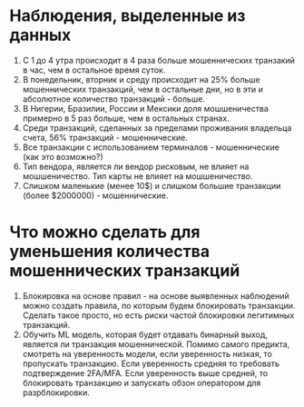 # Наблюдения, выделенные из данных

1. С 1 до 4 утра происходит в 4 раза больше мошеннических транзакий в час, чем в остальное время суток.
2. В понедельник, вторник и среду происходит на 25% больше мошеннических транзакций, чем в остальные дни, но в эти и абсолютное количество транзакций - больше.
3. В Нигерии, Бразилии, России и Мексики доля мошшеничества примерно в 5 раз больше, чем в остальных странах.
4. Среди транзакций, сделанных за пределами проживания владельца счета, 56% транзакций - мошеннические.
5. Все транзакции с использованием терминалов - мошеннические (как это возможно?)
6. Тип вендора, является ли вендор рисковым, не влияет на мошшеничество. Тип карты не влияет на мошшеничество.
7. Слишком маленькие (менее 10$) и слишком большие транзакции (более $2000000) - мошеннические.

# Что можно сделать для уменьшения количества мошеннических транзакций

1. Блокировка на основе правил - на основе выявленных наблюдений можно создать правила, по которым будем блокировать транзакции. Сделать такое просто, но есть риски частой блокировки легитимных транзакций.
2. Обучить ML модель, которая будет отдавать бинарный выход, является ли транзакция мошеннической. Помимо самого предикта, смотреть на уверенность модели, если уверенность низкая, то пропускать транзакцию. Если уверенность средняя то требовать подтверждение 2FA/MFA. Если уверенность выше средней, то блокировать транзакцию и запускать обзон оператором для разрблокировки.

